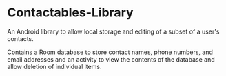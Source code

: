 # Contactables-Library
An Android library to allow local storage and editing of a subset of a user's contacts.

Contains a Room database to store contact names, phone numbers, and email addresses and 
an activity to view the contents of the database and allow deletion of individual items.
